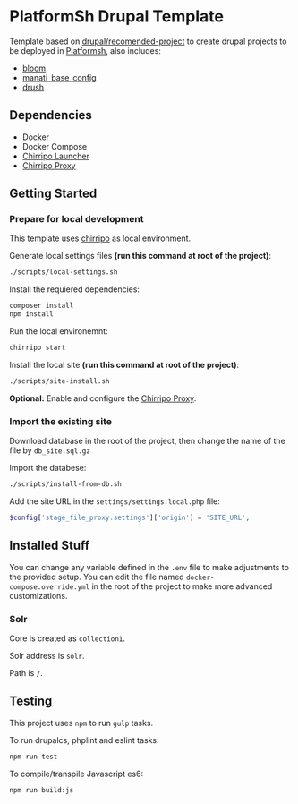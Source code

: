 # PlatformSh Drupal Template

Template based on [drupal/recomended-project](https://github.com/drupal/recommended-project) to create drupal projects to be deployed in [Platformsh](https://platform.sh/), also includes:

- [bloom](https://github.com/ManatiCR/bloom)
- [manati_base_config](https://github.com/ManatiCR/manati-base-config)
- [drush](https://github.com/drush-ops/drush)

## Dependencies

- Docker
- Docker Compose
- [Chirripo Launcher](https://docs.chirripo.dev/chirripo-launcher/)
- [Chirripo Proxy](https://docs.chirripo.dev/chirripo-proxy/)

## Getting Started

### Prepare for local development

This template uses [chirripo](https://docs.chirripo.dev/) as local environment.

Generate local settings files **(run this command at root of the project)**:

```bash
./scripts/local-settings.sh
```

Install the requiered dependencies:

```bash
composer install
npm install
```

Run the local environemnt:

```bash
chirripo start
```

Install the local site **(run this command at root of the project)**:

```bash
./scripts/site-install.sh
```

**Optional:** Enable and configure the [Chirripo Proxy](https://docs.chirripo.dev/chirripo-proxy/).

### Import the existing site

Download database in the root of the project, then change the name of the file by `db_site.sql.gz`

Import the databese:

```bash
./scripts/install-from-db.sh
```

Add the site URL in the  `settings/settings.local.php` file:

```php
$config['stage_file_proxy.settings']['origin'] = 'SITE_URL';
```

## Installed Stuff

You can change any variable defined in the `.env` file to make adjustments to the provided setup. You can edit the file named `docker-compose.override.yml` in the root of the project to make more advanced customizations.

### Solr

Core is created as `collection1`.

Solr address is `solr`.

Path is `/`.

## Testing

This project uses `npm` to run `gulp` tasks.

To run drupalcs, phplint and eslint tasks:

```bash
npm run test
```

To compile/transpile Javascript es6:

```bash
npm run build:js
```
